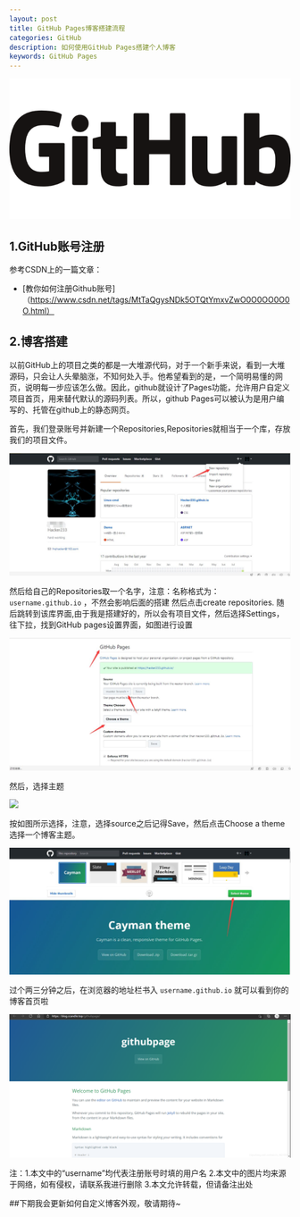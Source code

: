```yaml
---
layout: post
title: GitHub Pages博客搭建流程
categories: GitHub
description: 如何使用GitHub Pages搭建个人博客
keywords: GitHub Pages
---
```


![ ](/images/blog/20220503-github-logo.png)

## 1.GitHub账号注册

参考CSDN上的一篇文章：

- [教你如何注册Github账号]（https://www.csdn.net/tags/MtTaQgysNDk5OTQtYmxvZwO0O0OO0O0O.html）

## 2.博客搭建

以前GitHub上的项目之类的都是一大堆源代码，对于一个新手来说，看到一大堆源码，只会让人头晕脑涨，不知何处入手。他希望看到的是，一个简明易懂的网页，说明每一步应该怎么做。因此，github就设计了Pages功能，允许用户自定义项目首页，用来替代默认的源码列表。所以，github Pages可以被认为是用户编写的、托管在github上的静态网页。

首先，我们登录账号并新建一个Repositories,Repositories就相当于一个库，存放我们的项目文件。

![ ](/images/blog/20220503-github-repositories.jpg)

然后给自己的Repositories取一个名字，注意：名称格式为： `username.github.io` ，不然会影响后面的搭建
然后点击create repositories.
随后跳转到该库界面,由于我是搭建好的，所以会有项目文件，然后选择Settings，往下拉，找到GitHub pages设置界面，如图进行设置

![ ](/images/blog/20220503-github-settings.jpg)

然后，选择主题

![ ](/images/blog/20220503-github-theme.jpg)

按如图所示选择，注意，选择source之后记得Save，然后点击Choose a theme选择一个博客主题。

![ ](/images/blog/20220503-github-choose-theme.jpg)

过个两三分钟之后，在浏览器的地址栏书入 `username.github.io` 就可以看到你的博客首页啦

![ ](/images/blog/20220503-github-show.png)

注：1.本文中的“username”均代表注册账号时填的用户名
       2.本文中的图片均来源于网络，如有侵权，请联系我进行删除
       3.本文允许转载，但请备注出处
 
##下期我会更新如何自定义博客外观，敬请期待~
